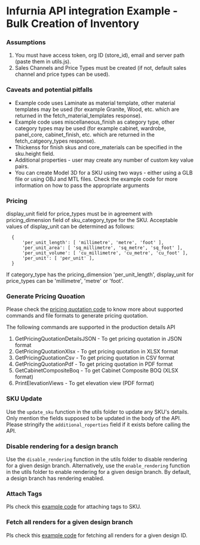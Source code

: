 # Infurnia API integration Example - Bulk Creation of Inventory

### Assumptions
1. You must have access token, org ID (store_id), email and server path (paste them in utils.js).
2. Sales Channels and Price Types must be created (if not, default sales channel and price types can be used).

### Caveats and potential pitfalls
* Example code uses Laminate as material template, other material templates may be used (for example Granite, Wood, etc. which are returned in the fetch_material_templates response).
* Example code uses miscellaneous_finish  as category type, other category types may be used (for example cabinet, wardrobe, panel_core, cabinet_finish, etc. which are returned in the fetch_catgeory_types response).
* Thickenss for finish skus and core_materials can be specified in the sku.height field.
* Additional properties - user may create any number of custom key value pairs.
* You can create Model 3D for a SKU using two ways - either using a GLB file or using OBJ and MTL files. Check the example code for more information on how to pass the appropriate arguments

### Pricing
display_unit field for price_types must be in agreement with pricing_dimension field of sku_category_type for the SKU. Acceptable values of display_unit can be determined as follows:
```
  {
      'per_unit_length': [ 'millimetre', 'metre', 'foot' ],
      'per_unit_area': [ 'sq_millimetre', 'sq_metre', 'sq_foot' ],
      'per_unit_volume': [ 'cu_millimetre', 'cu_metre', 'cu_foot' ],
      'per_unit': [ 'per_unit' ],
  }
```
If category_type has the pricing_dimension 'per_unit_length', display_unit for price_types can be 'millimetre', 'metre' or 'foot'.


### Generate Pricing Quoation
Please check the [pricing quotation code](get_pricing_quotation_json.js) to know more about supported commands and file formats to generate pricing quotation.

The following commands are supported in the production details API
1. GetPricingQuotationDetailsJSON - To get pricing quotation in JSON format
2. GetPricingQuotationXlsx - To get pricing quotation in XLSX format
3. GetPricingQuotationCsv - To get pricing quotation in CSV format
4. GetPricingQuotationPdf - To get pricing quotation in PDF format
5. GetCabinetCompositeBoq - To get Cabinet Composite BOQ (XLSX format)
6. PrintElevationViews - To get elevation view (PDF format)


### SKU Update
Use the `update_sku` function in the utils folder to update any SKU's details. Only mention the fields supposed to be updated in the body of the API.  Please stringify the `additional_roperties` field if it exists before calling the API.


### Disable rendering for a design branch
Use the `disable_rendering` function in the utils folder to disable rendering for a given design branch. Alternatively, use the `enable_rendering` function in the utils folder to enable rendering for a given design branch. By default, a design branch has rendering enabled.


### Attach Tags
Pls check this [example code](attach_tags.js) for attaching tags to SKU.


### Fetch all renders for a given design branch
Pls check this [example code](get_renders.js) for fetching all renders for a given design ID.
